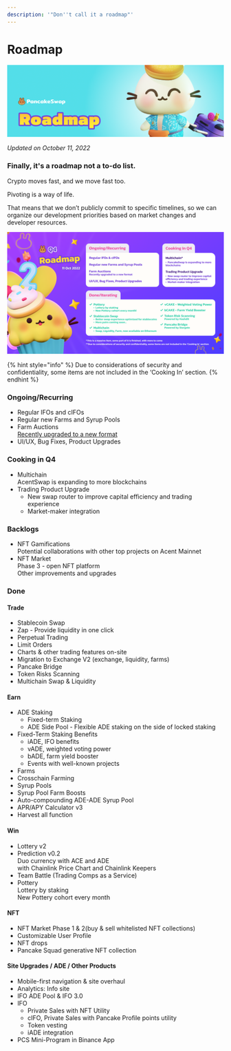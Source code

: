 ```yaml
---
description: '"Don''t call it a roadmap"'
---
```


# Roadmap

![](.gitbook/assets/roadmap-header.png)

_Updated on October 11, 2022_

### Finally, it's a roadmap not a to-do list.

Crypto moves fast, and we move fast too.

Pivoting is a way of life.

That means that we don’t publicly commit to specific timelines, so we can organize our development priorities based on market changes and developer resources.

![](<.gitbook/assets/2022 Q4.png>)

{% hint style="info" %}
Due to considerations of security and confidentiality, some items are not included in the ‘Cooking In’ section.
{% endhint %}

### Ongoing/Recurring

* Regular IFOs and cIFOs
* Regular new Farms and Syrup Pools&#x20;
* Farm Auctions\
  [Recently upgraded to a new format](https://medium.com/pancakeswap/reinventing-recipe-new-updates-to-pancakeswap-farm-auctions-2ade3a0283b3?source=collection\_home---4------3-----------------------)
* UI/UX, Bug Fixes, Product Upgrades

### Cooking in Q4

* Multichain\
  AcentSwap is expanding to more blockchains
* Trading Product Upgrade
  * New swap router to improve capital efficiency and trading experience
  * Market-maker integration

### Backlogs

* NFT Gamifications\
  Potential collaborations with other top projects on Acent Mainnet
* NFT Market \
  Phase 3 - open NFT platform\
  Other improvements and upgrades

### Done

#### Trade

* Stablecoin Swap
* Zap - Provide liquidity in one click
* Perpetual Trading
* Limit Orders
* Charts & other trading features on-site
* Migration to Exchange V2 (exchange, liquidity, farms)
* Pancake Bridge
* Token Risks Scanning
* Multichain Swap & Liquidity

#### Earn

* ADE Staking
  * Fixed-term Staking
  * ADE Side Pool - Flexible ADE staking on the side of locked staking
* Fixed-Term Staking Benefits&#x20;
  * iADE, IFO benefits
  * vADE, weighted voting power
  * bADE, farm yield booster
  * Events with well-known projects
* Farms
* Crosschain Farming
* Syrup Pools
* Syrup Pool Farm Boosts
* Auto-compounding ADE-ADE Syrup Pool
* APR/APY Calculator v3
* Harvest all function

#### Win

* Lottery v2
* Prediction v0.2\
  Duo currency with ACE and ADE\
  with Chainlink Price Chart and Chainlink Keepers
* Team Battle (Trading Comps as a Service)
* Pottery\
  Lottery by staking\
  New Pottery cohort every month

#### NFT

* NFT Market Phase 1 & 2(buy & sell whitelisted NFT collections)
* Customizable User Profile
* NFT drops
* Pancake Squad generative NFT collection

#### Site Upgrades / ADE / Other Products

* Mobile-first navigation & site overhaul
* Analytics: Info site
* IFO ADE Pool & IFO 3.0
* IFO
  * Private Sales with NFT Utility
  * cIFO, Private Sales with Pancake Profile points utility
  * Token vesting
  * iADE integration
* PCS Mini-Program in Binance App

